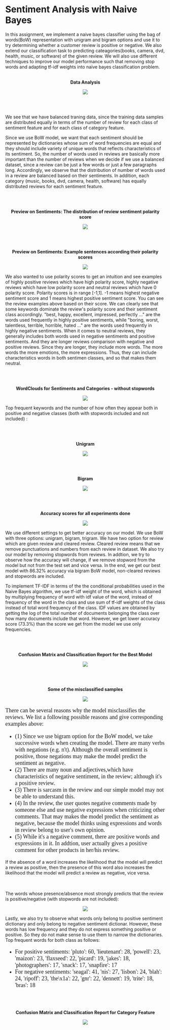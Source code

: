 # Sentiment Analysis with Naive Bayes

In this assignment, we implement a naive bayes classifier using the bag of words(BoW) representation with unigram and bigram options and use it to try determining whether a customer review is positive or negative. We also extend our classification task to predicting cateagories(books, camera, dvd, health, music, or software) of the given review. We will also use different techniques to improve our model performance such that removing stop words and adapting tf-idf weights into naive bayes classification problem.
<br><br>

<p align="center">
  <b>Data Analysis</b>
</p>

<p align="center">
  <img src="/report-images/data.PNG">
</p>

<br><br>

We see that we have balanced traning data, since the training data samples are distributed equally in terms of the number of review for each class of sentiment feature and for each class of category feature.

Since we use BoW model, we want that each sentiment should be represented by dictionaries whose sum of word frequencies are equal and they should include variety of unique words that reflects characteristics of its sentiment. So, the number of words used in reviews are basically more important than the number of reviews when we decide if we use a balanced dataset, since a review can be just a few words or just a few paragraphs long. Accordingly, we observe that the distribution of number of words used in a review are balanced based on their sentiments. In addition, each category (music, books, dvd, camera, health, software) has equally distributed reviews for each sentiment feature.

<br><br>
<p align="center">
  <b>Preview on Sentiments: The distribution of review sentiment polarity score</b>
</p>

<p align="center">
  <img src="/report-images/polarity.png">
</p>

<br><br>
<p align="center">
  <b>Preview on Sentiments: Example sentences according their polarity scores</b>
</p>

<p align="center">
  <img src="/report-images/words.PNG">
</p>

We also wanted to use polarity scores to get an intuition and see examples of highly positive reviews which have high polarity score, highly negative reviews which have low polarity score and neutral reviews which have 0 polarity score. Polarity scores is in range [-1,1]. -1 means highest negative sentiment score and 1 means highest positive sentiment score. You can see the review examples above based on their score. We can clearly see that some keywords dominate the review's polarity score and their sentiment class accordingly. "best, happy, excellent, impressed, perfectly ..." are the words used frequently in highly positive sentiments, while "boring, worst, talentless, terrible, horrible, hated ..." are the words used frequently in highly negative sentiments. When it comes to neutral reviews, they generally includes both words used in negative sentiments and positive sentiments. And they are longer reviews comparison with negative and positive reviews. Since they are longer, they include more words. The more words the more emotions, the more expressions. Thus, they can include characteristics words in both sentimen classes, and so that makes them neutral.

<br><br>
<p align="center">
  <b>WordClouds for Sentiments and Categories - without stopwords</b>
</p>

<p align="center">
  <img src="/report-images/word-cloud.PNG">
</p>

Top frequent keywords and the number of how often they appear both in positive and negative classes (both with stopwords included and not included) :

<br><br>
<p align="center">
  <b>Unigram</b>
</p>

<p align="center">
  <img src="/report-images/unigram.PNG">
</p>

<br><br>
<p align="center">
  <b>Bigram</b>
</p>

<p align="center">
  <img src="/report-images/bigram.PNG">
</p>

<br><br>
<p align="center">
  <b>Accuracy scores for all experiments done</b>
</p>

<p align="center">
  <img src="/report-images/acc-table.PNG">
</p>

We use different settings to get better accuracy on our model. We use BoW with three options: unigram, bigram, trigram. We have two option for review which are given review and cleared review. Cleared review means that we remove punctuations and numbers from each review in dataset. We also try our model by removing stopwords from reviews. In addtion, we try to observe how the accuracy will change, if we remove stopword from the model but not from the test set and vice versa. In the end, we get our best model with 86.32% accuracy via bigram BoW model, non-cleared reviews and stopwords are included.

To implement TF-IDF in terms of the the conditional probabilities used in the Naive Bayes algorithm, we use tf-idf weight of the word, which is obtained by multiplying frequency of word with idf value of the word, instead of frequency of the word in the class and use sum of tf-idf weights of the class instead of total word frequency of the class. IDF values are obtained by getting the log of the total number of documents belonging the class over how many documents include that word. However, we get lower accuracy score (73.3%) than the score we get from the model we use only frequencies.

<br><br>
<p align="center">
  <b>Confusion Matrix and Classification Report for the Best Model</b>
</p>

<p align="center">
  <img src="/report-images/conf-sent.PNG">
</p>

<br><br>
<p align="center">
  <b>Some of the misclassified samples</b>
</p>

<p align="center">
  <img src="/report-images/words2.PNG">
</p>

<p style="font-family:Times New Roman; font-size:18px"> There can be several reasons why the model misclassifies the reviews. We list a following possible reasons and give corresponding examples above:</p> 

<ul style="font-family:Times New Roman; font-size:18px">
  <li> (1) Since we use bigram option for the BoW model, we take successive words when creating the model. There are many verbs with negations (e.g. n't). Although the overall sentiment is positive, those negations may make the model predict the sentiment as negative. </li>
  <li> (2) There are many noun and adjectives,which have characteristics of negative sentiment, in the review; although it's a positive review.</li>
  <li> (3) There is sarcasm in the review and our simple model may not be able to understand this. </li>
  <li> (4) In the review, the user quotes negative comments made by someone else and use negative expressions when criticizing other comments. That may makes the model predict the sentiment as negative, because the model thinks using expressions and words in review belong to user's own opinion.</li>
  <li> (5) While it's a negative comment, there are positive words and expressions in it. In addtion, user actually gives a positive comment for other products in her/his review. </li>
</ul>

If the absence of a word increases the likelihood that the model will predict a review as positive, then the presence of this word also increases the likelihood that the model will predict a review as negative, vice versa.

<br><br>
The words whose presence/absence most strongly predicts that the review is positive/negative (with stopwords are not included):

<p align="center">
  <img src="/report-images/data-a.PNG">
</p>

Lastly, we also try to observe what words only belong to positive sentiment dictionary and only belong to negative sentiment dictionar. However, these words has low frequency and they do not express something positive or positive. So they do not make sense to use them to narrow the dictionaries. Top frequent words for both class as follows:

<ul style="font-family:Times New Roman; font-size:18px">
  <li>For positive sentiments: 'pluto': 60, 'lieutenant': 28, 'powell': 23, 'maizon': 23, 'flaxseed': 22, 'picard': 19, 'jakes': 18, 'photographers': 17, 'snack': 17, 'snapfire': 17</li>
  <li>For negative sentiments: 'seagal': 41, 'nis': 27, 'lisbon': 24, 'blah': 24, 'ripoff': 23, 'the\x1a': 22, 'gnr': 22, 'dennett': 19, 'trite': 18, 'bras': 18</li>
</ul>

<br><br>
<p align="center">
  <b>Confusion Matrix and Classification Report for Category Feature</b>
</p>

<p align="center">
  <img src="/report-images/conf-cat.PNG">
</p>

